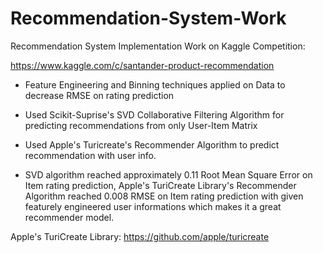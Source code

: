 # Recommendation-System-Work
 Recommendation System Implementation Work on Kaggle Competition:
 
 https://www.kaggle.com/c/santander-product-recommendation
 
 
* Feature Engineering and Binning techniques applied on Data to decrease RMSE on rating prediction

* Used Scikit-Suprise's SVD Collaborative Filtering Algorithm for predicting recommendations from only User-Item Matrix

* Used Apple's Turicreate's Recommender Algorithm to predict recommendation with user info.

* SVD algorithm reached approximately 0.11 Root Mean Square Error on Item rating prediction, Apple's TuriCreate Library's Recommender Algorithm reached 0.008 RMSE on Item rating prediction with given featurely engineered user informations which makes it a great recommender model.

Apple's TuriCreate Library: https://github.com/apple/turicreate 
